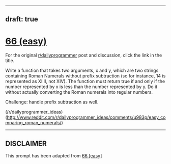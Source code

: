 ---
draft: true
----

# [66 (easy)](https://www.reddit.com/r/dailyprogrammer/comments/v89c4/6182012_challenge_66_easy/)

For the original [r/dailyprogrammer](https://www.reddit.com/r/dailyprogrammer/) post and discussion, click the link in the title.

Write a function that takes two arguments, x and y, which are two strings containing Roman Numerals without prefix subtraction (so for instance, 14 is represented as XIIII, not XIV). The function must return true if and only if the number represented by x is less than the number represented by y. Do it without actually converting the Roman numerals into regular numbers.

Challenge: handle prefix subtraction as well.

(/r/dailyprogrammer_ideas)
(http://www.reddit.com/r/dailyprogrammer_ideas/comments/u983p/easy_comparing_roman_numerals/)

----
## **DISCLAIMER**
This prompt has been adapted from [66 [easy]](https://www.reddit.com/r/dailyprogrammer/comments/v89c4/6182012_challenge_66_easy/
)
